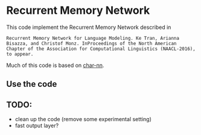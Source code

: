 # Recurrent Memory Network

This code implement the Recurrent Memory Network described in

	Recurrent Memory Network for Language Modeling. Ke Tran, Arianna Bisazza, and Christof Monz. InProceedings of the North American Chapter of the Association for Computational Linguistics (NAACL-2016), to appear.



Much of this code is based on [char-nn](https://github.com/karpathy/char-rnn).




## Use the code


## TODO:
- clean up the code (remove some experimental setting)
- fast output layer?